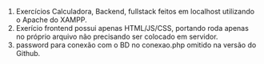 1) Exercícios Calculadora, Backend, fullstack feitos em localhost utilizando o Apache do XAMPP.
2) Exerício frontend possui apenas HTML/JS/CSS, portando roda apenas no próprio arquivo não precisando ser colocado em servidor.
3) password para conexão com o BD no conexao.php omitido na versão do Github.
